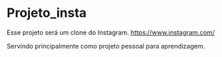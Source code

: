 # Projeto_insta
Esse projeto será um clone do Instagram. 
https://www.instagram.com/

Servindo principalmente como projeto pessoal para aprendizagem.
